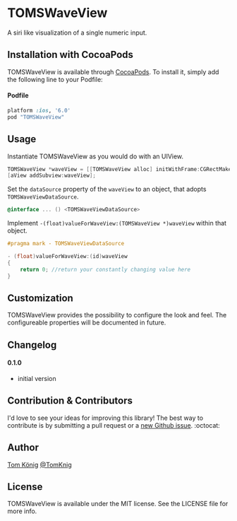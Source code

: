 TOMSWaveView
============

A siri like visualization of a single numeric input.

## Installation with CocoaPods

TOMSWaveView is available through [CocoaPods](http://cocoapods.org). To install
it, simply add the following line to your Podfile:

#### Podfile

```ruby
platform :ios, '6.0'
pod "TOMSWaveView"
```

## Usage

Instantiate TOMSWaveView as you would do with an UIView.

```objective-c
TOMSWaveView *waveView = [[TOMSWaveView alloc] initWithFrame:CGRectMake(0, 42, aView.frame.size.width, 42)];
[aView addSubview:waveView];
```

Set the `dataSource` property of the `waveView` to an object, that adopts `TOMSWaveViewDataSource`.

```objective-c
@interface ... () <TOMSWaveViewDataSource>
```

Implement `-(float)valueForWaveView:(TOMSWaveView *)waveView` within that object.

```objective-c
#pragma mark - TOMSWaveViewDataSource

- (float)valueForWaveView:(id)waveView
{
    return 0; //return your constantly changing value here
}
```

## Customization

TOMSWaveView provides the possibility to configure the look and feel.
The configureable properties will be documented in future.

## Changelog

#### 0.1.0
* initial version

## Contribution & Contributors

I'd love to see your ideas for improving this library!
The best way to contribute is by submitting a pull request or a [new Github issue](https://github.com/TomKnig/TOMSWaveView/issues/new). :octocat:

## Author

[Tom König](http://github.com/TomKnig) [@TomKnig](https://twitter.com/TomKnig)

## License

TOMSWaveView is available under the MIT license. See the LICENSE file for more info.
